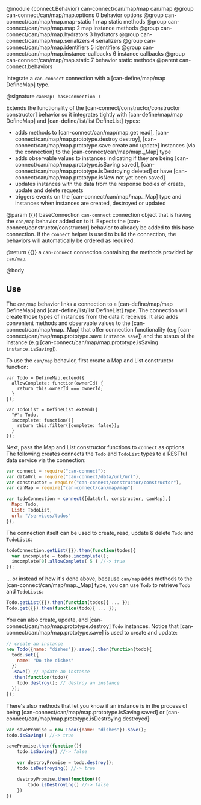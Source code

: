 @module {connect.Behavior} can-connect/can/map/map can/map
@group can-connect/can/map/map.options 0 behavior options
@group can-connect/can/map/map.map-static 1 map static methods
@group can-connect/can/map/map.map 2 map instance methods
@group can-connect/can/map/map.hydrators 3 hydrators
@group can-connect/can/map/map.serializers 4 serializers
@group can-connect/can/map/map.identifiers 5 identifiers
@group can-connect/can/map/map.instance-callbacks 6 instance callbacks
@group can-connect/can/map/map.static 7 behavior static methods
@parent can-connect.behaviors

Integrate a `can-connect` connection with a [can-define/map/map DefineMap] type.  


@signature `canMap( baseConnection )`

Extends the functionality of the [can-connect/constructor/constructor constructor] behavior so it integrates tightly 
with [can-define/map/map DefineMap] and [can-define/list/list DefineList] types:
- adds methods to [can-connect/can/map/map.get read], [can-connect/can/map/map.prototype.destroy destroy], 
[can-connect/can/map/map.prototype.save create and update] instances (via the connection) to the 
[can-connect/can/map/map._Map] type
- adds observable values to instances indicating if they are being [can-connect/can/map/map.prototype.isSaving saved], 
[can-connect/can/map/map.prototype.isDestroying deleted] or have 
[can-connect/can/map/map.prototype.isNew not yet been saved]
- updates instances with the data from the response bodies of create, update and delete requests
- triggers events on the [can-connect/can/map/map._Map] type and instances when instances are created, destroyed or updated

@param {{}} baseConnection `can-connect` connection object that is having the `can/map` behavior added on to it. Expects
the [can-connect/constructor/constructor] behavior to already be added to this base connection. If the `connect` helper 
is used to build the connection, the behaviors will automatically be ordered as required.

@return {{}} a `can-connect` connection containing the methods provided by `can/map`.


@body

## Use

The `can/map` behavior links a connection to a [can-define/map/map DefineMap] and [can-define/list/list DefineList] type. 
The connection will create those types of instances from the data it receives. It also adds convenient methods and 
observable values to the [can-connect/can/map/map._Map] that offer connection functionality (e.g 
[can-connect/can/map/map.prototype.save `instance.save`]) and the status of the instance (e.g
[can-connect/can/map/map.prototype.isSaving `instance.isSaving`]).

To use the `can/map` behavior, first create a Map and List constructor function:

```
var Todo = DefineMap.extend({
  allowComplete: function(ownerId) {
    return this.ownerId === ownerId;
  }
});

var TodoList = DefineList.extend({
  "#": Todo,
  incomplete: function(){
    return this.filter({complete: false});
  }
});
```

Next, pass the Map and List constructor functions to `connect` as options. The following creates connects the `Todo` 
and `TodoList` types to a RESTful data service via the connection:

```js
var connect = require("can-connect");
var dataUrl = require("can-connect/data/url/url"),
var constructor = require("can-connect/constructor/constructor"),
var canMap = require("can-connect/can/map/map")

var todoConnection = connect([dataUrl, constructor, canMap],{
  Map: Todo,
  List: TodoList,
  url: "/services/todos"
});
```

The connection itself can be used to create, read, update & delete `Todo` and `TodoList`s:

```js
todoConnection.getList({}).then(function(todos){
  var incomplete = todos.incomplete();
  incomplete[0].allowComplete( 5 ) //-> true
});
```

... or instead of how it's done above, because `can/map` adds methods to the [can-connect/can/map/map._Map] type, you 
can use `Todo` to retrieve `Todo` and `TodoList`s:

```js
Todo.getList({}).then(function(todos){ ... });
Todo.get({}).then(function(todo){ ... });
```

You can also create, update, and [can-connect/can/map/map.prototype.destroy] `Todo` instances. Notice that
[can-connect/can/map/map.prototype.save] is used to create and update:

```js
// create an instance
new Todo({name: "dishes"}).save().then(function(todo){
  todo.set({
    name: "Do the dishes"
  })
  .save() // update an instance
  .then(function(todo){
    todo.destroy(); // destroy an instance
  });
});
```

There's also methods that let you know if an instance is in the process of being
[can-connect/can/map/map.prototype.isSaving saved] or [can-connect/can/map/map.prototype.isDestroying destroyed]:

```js
var savePromise = new Todo({name: "dishes"}).save();
todo.isSaving() //-> true

savePromise.then(function(){
	todo.isSaving() //-> false

	var destroyPromise = todo.destroy();    
	todo.isDestroying() //-> true

	destroyPromise.then(function(){
        todo.isDestroying() //-> false
	})
})
```
